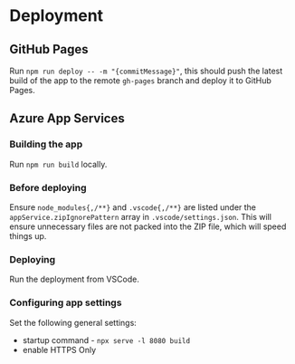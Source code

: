 # Deployment

## GitHub Pages

Run `npm run deploy -- -m "{commitMessage}"`, this should push the latest build of the app to the remote `gh-pages` branch and deploy it to GitHub Pages.

## Azure App Services

### Building the app

Run `npm run build` locally.

### Before deploying

Ensure `node_modules{,/**}` and `.vscode{,/**}` are listed under the `appService.zipIgnorePattern` array in `.vscode/settings.json`. This will ensure unnecessary files are not packed into the ZIP file, which will speed things up.

### Deploying

Run the deployment from VSCode.

### Configuring app settings

Set the following general settings:

- startup command - `npx serve -l 8080 build`
- enable HTTPS Only
